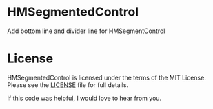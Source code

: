 HMSegmentedControl
===

Add bottom line and divider line for  HMSegmentControl

# License

HMSegmentedControl is licensed under the terms of the MIT License. Please see the [LICENSE](LICENSE.md) file for full details.

If this code was helpful, I would love to hear from you.
